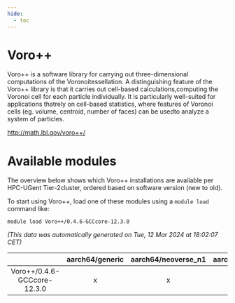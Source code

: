 ```yaml
---
hide:
  - toc
---
```


Voro++
======


Voro++ is a software library for carrying out three-dimensional computations of the Voronoitessellation. A distinguishing feature of the Voro++ library is that it carries out cell-based calculations,computing the Voronoi cell for each particle individually. It is particularly well-suited for applications thatrely on cell-based statistics, where features of Voronoi cells (eg. volume, centroid, number of faces) can be usedto analyze a system of particles.

http://math.lbl.gov/voro++/
# Available modules


The overview below shows which Voro++ installations are available per HPC-UGent Tier-2cluster, ordered based on software version (new to old).

To start using Voro++, load one of these modules using a `module load` command like:

```shell
module load Voro++/0.4.6-GCCcore-12.3.0
```

*(This data was automatically generated on Tue, 12 Mar 2024 at 18:02:07 CET)*  

| |aarch64/generic|aarch64/neoverse_n1|aarch64/neoverse_v1|x86_64/generic|x86_64/amd/zen2|x86_64/amd/zen3|x86_64/intel/haswell|x86_64/intel/skylake_avx512|
| :---: | :---: | :---: | :---: | :---: | :---: | :---: | :---: | :---: |
|Voro++/0.4.6-GCCcore-12.3.0|x|x|x|x|x|x|x|x|
